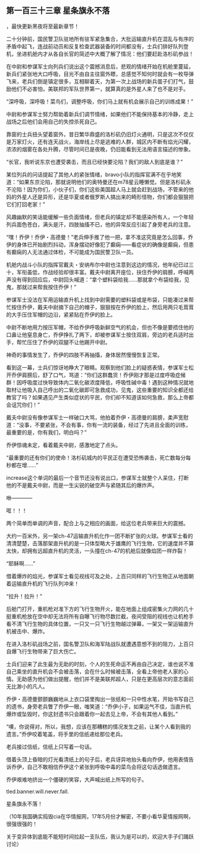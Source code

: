 ## 第一百三十三章 星条旗永不落
，最快更新黑夜将至最新章节！

二十分钟前，国民警卫队驻地所有驻军紧急集合，大批运输直升机在混乱与有序的矛盾中起飞，连战前动员和反复检查武器装备的时间都没有，士兵们排好队列登机，坐进机舱内才从各自长官的简述中大概了解了情况：他们要赶赴洛杉矶参战！

在中尉和参谋军士向列兵们说出这个震撼消息后，悲观的情绪开始在机舱里蔓延，新兵们紧张地大口呼吸，目光不由自主往窗外瞟，总感觉不知何时就会有一枚导弹飞来，老兵们倒是镇定很多，互相聊着天，为第一次上战场的新兵蛋子们打气，鼓励他们不必害怕，美联邦的军队世界第一，就算真的是外星人来了也不是对手。

“深呼吸，深呼吸！菜鸟们，调整呼吸，你们马上就有机会展示自己的训练成果！”

中尉和参谋军士努力帮助着新兵们调节情绪，如果他们不能保持基本的冷静，走上战场之后他们会用自己的失控杀死自己。

靠窗的士兵扭头望着窗外，昔日繁华鼎盛的洛杉矶仍旧灯火通明，只是这次不仅仅是万家灯火，还有连天战火，海岸线上尽是逃难的人群，城区内不断有焰光闪耀，浓浓的烟雾在各处升腾，尽管时间已是夜晚，仍旧能看到无法用语言描述的惨象。

“长官，我听说东京也遭受袭击，而且已经快要沦陷？我们的敌人到底是谁？”

某位列兵的问话提起了其他人的紧张情绪，bravo小队的指挥官满不在乎地笑道：“如果东京沦陷，那就说明他们的奥特曼还在m78星云睡懒觉。但是洛杉矶永不沦陷！因为你们，小伙子们，你们这些美国超人马上就会赶到战场，不管来的他妈的外星人还是异形，还是华夏或者俄罗斯人搞出来的畸形怪物，你们都会狠狠把它们打回老家！”

风趣幽默的笑话能缓解一些负面情绪，但老兵的镇定却不能感染所有人，一个年轻列兵面色苍白，满头是汗，四肢抽搐不已，他的异常反应引起了身旁老兵的注意。

“嘿！乔伊！乔伊・高德曼！”老兵伸手推了他一把，拿不准这究竟是怎么回事，乔伊的身体已开始剧烈抖动，浑身摆动好像犯了癫痫――看症状的确像是癫痫，但患有癫痫的人无法通过体检，不可能成为国民警卫队一员。

机舱内战斗小队的指挥官戴夫・安纳布尔中尉也注意到这边的情况，他年纪已过三十，军衔虽低，作战经验却很丰富。戴夫中尉离开座位，扶住乔伊的肩膀，呼喊两声没有得到回应后，中尉回头喊道：“拿个塑料袋给我……那就拿个布袋给我，见鬼，那就过来帮我按住乔伊！”

参谋军士没法在军用运输直升机上找到中尉需要的塑料袋或是布袋，只能凑过来帮忙按住乔伊，戴夫中尉摘下自己的帽子，狠狠按在乔伊的脸上，然后用两只毛茸茸的大手压住军帽的边沿，紧紧贴在乔伊的脸上。

中尉不断地用力按压军帽，不给乔伊呼吸新鲜空气的机会，但也不像是要捂住他的口鼻让他窒息身亡，乔伊挣扎了两下，却被参谋军士按住双肩，旁边的老兵适时出手，帮忙压住了乔伊的双腿不让他踢开中尉。

神奇的事情发生了，乔伊的四肢不再抽搐，身体居然慢慢恢复正常。

看到这一幕，士兵们惊讶地睁大了眼睛。观察到他们脸上的疑惑表情，参谋军士松开乔伊肩膀后，舒了口气，骂道：“你们这群蠢货！乔伊刚才那是过度呼吸症候群！因呼吸度过快导致体内二氧化碳浓度降低，呼吸性碱中毒！遇到这种情况就地取材让他吸入自己呼出的二氧化碳即可急救成功，见鬼，这些重要的知识全都还给教官了吗？如果遇见产生类似症状的平民，你们却不知道该如何急救，那么上帝都会诅咒你们！”

戴夫中尉没有像参谋军士一样破口大骂，他拍着乔伊・高德曼的肩膀，柔声宽慰道：“没事，不要紧张，不会有事，你有一流的装备，经过了先进且全面的训练，最重要的是，你有我们，明白吗？”

乔伊惊魂未定，看着戴夫中尉，感激地定了点头。

“最重要的还有你们的使命！洛杉矶城内的平民正在遭受恐怖袭击，死亡数每分每秒都在增……”

increase这个单词的最后一个音节还没有说出口，参谋军士就整个人呆住，打断他的不是戴夫中尉，而是一生尖锐的破空声与紧随其后的爆炸声。

咻――――

哐！！！

两个简单而单调的声音，配合上与之相应的画面，给这位老兵带来巨大的震撼。

大约一百米外，另一架ch-47运输直升机化作一团不断扩张的火球。参谋军士看的清清楚楚，击落那架直升机的是一只体型略大于雄鹰的飞行生物，它的速度并不算太快，却拥有远超直升机的灵活，一头撞在ch-47的机舱后就像焰团一样炸裂！

“耶稣啊……”

借着爆炸的焰光，参谋军士看见视线可及之处，上百只同样的飞行生物正从地面朝着运输直升机的飞行队列冲来！

“拉升！拉升！”

后舱门打开，重机枪对准下方的飞行生物开火，能在地面上组成密集火力网的几十挺重机枪放在空中却无法将所有自曝飞行物尽数拦截，夜间受阻的视线也让机枪手看不清飞行生物的具体位置，一只又一只飞行生物越过弹幕，一架又一架运输直升机被击中、爆炸。

在进入洛杉矶战场之前，国名警卫队和海军陆战队就遭遇意想不到的阻力，上百只自爆飞行生物带来了巨大伤亡。

士兵们迎来了此生最为无助的时刻，个人的生死命运不再由自己决定，谁也说不准自己乘坐的直升机会不会被击落，会在什么时候被击落，全看上帝他老人家的心情。无助感为他们做出提醒，他们并不是美联邦超人，只是在更高层次的意志面前无比渺小的凡人。

乔伊・高德曼颤颤巍巍地从上衣口袋里掏出一张纸和一只中性水笔，开始书写自己的遗书，身旁老兵瞥了乔伊一眼，嗤笑道：“乔伊小子，如果运气不佳，当直升机爆炸或坠毁时，你这封遗书只会跟着你一起去见上帝，不会有其他人看到。”

“噢，你说得对，所以，我想，应该在那糟糕的情况发生之前，让某个人看到我的遗言。”乔伊咬着笔盖，将手里的信纸递给那位老兵。

老兵接过信纸，信纸上只写着一句话。

借着头顶上昏暗的灯光看清纸上的句子后，老兵讶异地抬头看向乔伊，他用表情告诉乔伊，自己不敢相信乔伊这个紧张到呼吸中毒的菜鸟会将这句话选做遗言。

乔伊艰难地挤出一个僵硬的笑容，大声喊出纸上所写的句子。

tled.banner.will.never.fall.

星条旗永不落！

（10年我国确实捣毁cia在华情报网，17年5月份才解密，不要小看华夏情报网啊，很强很强的！

关于变异体到底能不能短时间拉起一支队伍，我认为是可以的，欢迎大手子们踊跃讨论）

